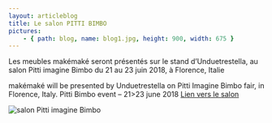 ```yaml
---
layout: articleblog
title: Le salon PITTI BIMBO
pictures:
    - { path: blog, name: blog1.jpg, height: 900, width: 675 }
---
```

Les meubles makémaké seront présentés sur le stand d’Unduetrestella, au salon Pitti imagine Bimbo du 21 au 23 juin 2018, à Florence, Italie

makémaké will be presented by Unduetrestella on Pitti Imagine Bimbo fair, in Florence, Italy.
Pitti Bimbo event – 21>23  june 2018
[Lien vers le salon](http://www.unduetrestellababy.com/)

![salon Pitti imagine Bimbo](/blog/pittiBimboLogo.jpg)
